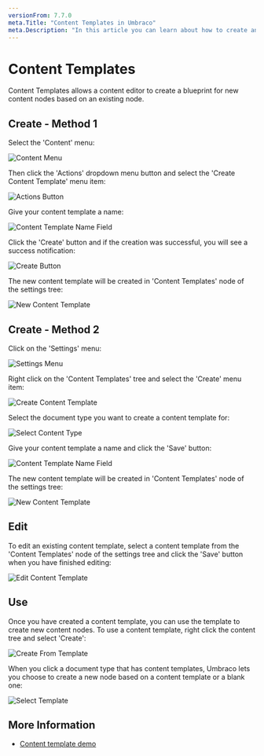 ```yaml
---
versionFrom: 7.7.0
meta.Title: "Content Templates in Umbraco"
meta.Description: "In this article you can learn about how to create and use Content Templates in Umbraco."
---
```


# Content Templates

Content Templates allows a content editor to create a blueprint for new content nodes based on an existing node.

## Create - Method 1

Select the 'Content' menu:

![Content Menu](images/01-Content-Menu.png)

Then click the 'Actions' dropdown menu button and select the 'Create Content Template' menu item:

![Actions Button](images/02-Actions-Menu.png)

Give your content template a name:

![Content Template Name Field](images/03-Name-Content-Template.png)

Click the 'Create' button and if the creation was successful, you will see a success notification:

![Create Button](images/04-Save-Content-Template.png)

The new content template will be created in 'Content Templates' node of the settings tree:

![New Content Template](images/05-Find-Content-Template.png)

## Create - Method 2

Click on the 'Settings' menu:

![Settings Menu](images/07-Settings-Menu.png)

Right click on the 'Content Templates' tree and select the 'Create' menu item:

![Create Content Template](images/08-Create-Content-Template.png)

Select the document type you want to create a content template for:

![Select Content Type](images/09-Select-Content-Type.png)

Give your content template a name and click the 'Save' button:

![Content Template Name Field](images/10-Save-Template.png)

The new content template will be created in 'Content Templates' node of the settings tree:

![New Content Template](images/11-Find-Template.png)

## Edit

To edit an existing content template, select a content template from the 'Content Templates' node of the settings tree and click the 'Save' button when you have finished editing:

![Edit Content Template](images/06-Edit-Content-Template.png)

## Use

Once you have created a content template, you can use the template to create new content nodes. To use a content template, right click the content tree and select 'Create':

![Create From Template](images/12-Create-From-Template.png)

When you click a document type that has content templates, Umbraco lets you choose to create a new node based on a content template or a blank one:

![Select Template](images/13-Select-Template.png)

## More Information

* [Content template demo](https://www.youtube.com/watch?v=AEutrBnXZ-Q)
